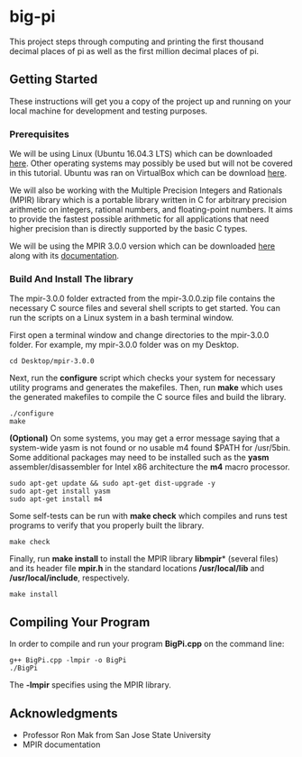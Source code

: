 # big-pi

This project steps through computing and printing the first thousand decimal places of pi as well as the first million decimal places of pi.

## Getting Started

These instructions will get you a copy of the project up and running on your local machine for development and testing purposes.

### Prerequisites

We will be using Linux (Ubuntu 16.04.3 LTS) which can be downloaded [here](https://www.ubuntu.com/download/desktop). Other operating systems may possibly be used but will not be covered in this tutorial. Ubuntu was ran on VirtualBox which can be download [here](https://www.virtualbox.org/wiki/Downloads).

We will also be working with the Multiple Precision Integers and Rationals (MPIR) library which is a portable library written in C for arbitrary precision arithmetic on integers, rational numbers, and floating-point numbers. It aims to provide the fastest possible arithmetic for all applications that need higher precision than is directly supported by the basic C types.

We will be using the MPIR 3.0.0 version which can be downloaded [here](http://mpir.org/downloads.html) along with its [documentation](http://mpir.org/mpir-3.0.0.pdf).

### Build And Install The library

The mpir-3.0.0 folder extracted from the mpir-3.0.0.zip file contains the necessary C source files and several shell scripts to get started. You can run the scripts on a Linux system in a bash terminal window.

First open a terminal window and change directories to the mpir-3.0.0 folder. For example, my mpir-3.0.0 folder was on my Desktop.

```
cd Desktop/mpir-3.0.0
```

Next, run the **configure** script which checks your system for necessary utility programs and generates the makefiles. Then, run **make** which uses the generated makefiles to compile the C source files and build the library.

```
./configure
make
```

**(Optional)** On some systems, you may get a error message saying that a system-wide yasm is not found or no usable m4 found $PATH for /usr/5bin. Some additional packages may need to be installed such as the **yasm** assembler/disassembler for Intel x86 architecture the **m4** macro processor.

```
sudo apt-get update && sudo apt-get dist-upgrade -y
sudo apt-get install yasm
sudo apt-get install m4
```

Some self-tests can be run with **make check** which compiles and runs test programs to verify that you properly built the library.

```
make check
```

Finally, run **make install** to install the MPIR library **libmpir*** (several files) and its header file **mpir.h** in the standard locations **/usr/local/lib** and **/usr/local/include**, respectively.

```
make install
```

## Compiling Your Program ##

In order to compile and run your program **BigPi.cpp** on the command line:

```
g++ BigPi.cpp -lmpir -o BigPi
./BigPi
```

The **-lmpir** specifies using the MPIR library.

## Acknowledgments

* Professor Ron Mak from San Jose State University
* MPIR documentation
